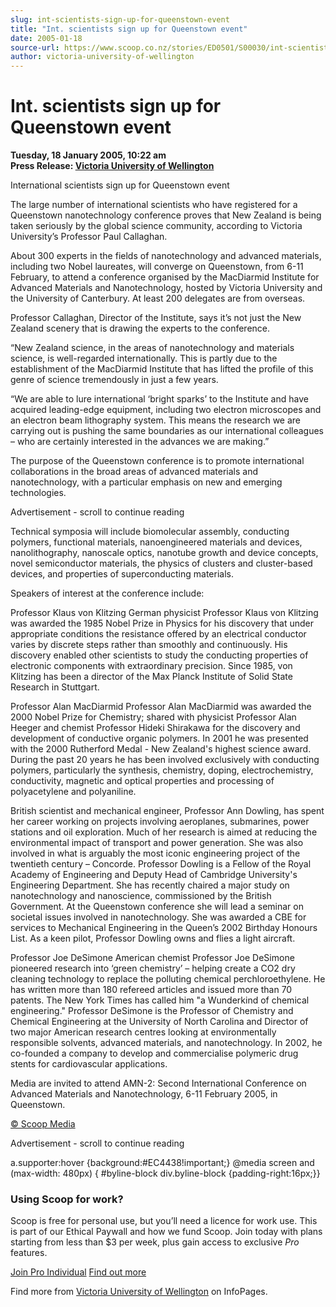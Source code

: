```yaml
---
slug: int-scientists-sign-up-for-queenstown-event
title: "Int. scientists sign up for Queenstown event"
date: 2005-01-18
source-url: https://www.scoop.co.nz/stories/ED0501/S00030/int-scientists-sign-up-for-queenstown-event.htm
author: victoria-university-of-wellington
---
```

Int. scientists sign up for Queenstown event
============================================

**Tuesday, 18 January 2005, 10:22 am**  
**Press Release: [Victoria University of Wellington](https://info.scoop.co.nz/Victoria_University_of_Wellington)**

International scientists sign up for Queenstown event

The large number of international scientists who have registered for a Queenstown nanotechnology conference proves that New Zealand is being taken seriously by the global science community, according to Victoria University’s Professor Paul Callaghan.

About 300 experts in the fields of nanotechnology and advanced materials, including two Nobel laureates, will converge on Queenstown, from 6-11 February, to attend a conference organised by the MacDiarmid Institute for Advanced Materials and Nanotechnology, hosted by Victoria University and the University of Canterbury. At least 200 delegates are from overseas.

Professor Callaghan, Director of the Institute, says it’s not just the New Zealand scenery that is drawing the experts to the conference.

“New Zealand science, in the areas of nanotechnology and materials science, is well-regarded internationally. This is partly due to the establishment of the MacDiarmid Institute that has lifted the profile of this genre of science tremendously in just a few years.

“We are able to lure international ‘bright sparks’ to the Institute and have acquired leading-edge equipment, including two electron microscopes and an electron beam lithography system. This means the research we are carrying out is pushing the same boundaries as our international colleagues – who are certainly interested in the advances we are making.”

The purpose of the Queenstown conference is to promote international collaborations in the broad areas of advanced materials and nanotechnology, with a particular emphasis on new and emerging technologies.

Advertisement - scroll to continue reading





Technical symposia will include biomolecular assembly, conducting polymers, functional materials, nanoengineered materials and devices, nanolithography, nanoscale optics, nanotube growth and device concepts, novel semiconductor materials, the physics of clusters and cluster-based devices, and properties of superconducting materials.

Speakers of interest at the conference include:

Professor Klaus von Klitzing German physicist Professor Klaus von Klitzing was awarded the 1985 Nobel Prize in Physics for his discovery that under appropriate conditions the resistance offered by an electrical conductor varies by discrete steps rather than smoothly and continuously. His discovery enabled other scientists to study the conducting properties of electronic components with extraordinary precision. Since 1985, von Klitzing has been a director of the Max Planck Institute of Solid State Research in Stuttgart.

Professor Alan MacDiarmid Professor Alan MacDiarmid was awarded the 2000 Nobel Prize for Chemistry; shared with physicist Professor Alan Heeger and chemist Professor Hideki Shirakawa for the discovery and development of conductive organic polymers. In 2001 he was presented with the 2000 Rutherford Medal - New Zealand's highest science award. During the past 20 years he has been involved exclusively with conducting polymers, particularly the synthesis, chemistry, doping, electrochemistry, conductivity, magnetic and optical properties and processing of polyacetylene and polyaniline.

  
British scientist and mechanical engineer, Professor Ann Dowling, has spent her career working on projects involving aeroplanes, submarines, power stations and oil exploration. Much of her research is aimed at reducing the environmental impact of transport and power generation. She was also involved in what is arguably the most iconic engineering project of the twentieth century – Concorde. Professor Dowling is a Fellow of the Royal Academy of Engineering and Deputy Head of Cambridge University's Engineering Department. She has recently chaired a major study on nanotechnology and nanoscience, commissioned by the British Government. At the Queenstown conference she will lead a seminar on societal issues involved in nanotechnology. She was awarded a CBE for services to Mechanical Engineering in the Queen’s 2002 Birthday Honours List. As a keen pilot, Professor Dowling owns and flies a light aircraft.

Professor Joe DeSimone American chemist Professor Joe DeSimone pioneered research into ‘green chemistry’ – helping create a CO2 dry cleaning technology to replace the polluting chemical perchloroethylene. He has written more than 180 refereed articles and issued more than 70 patents. The New York Times has called him "a Wunderkind of chemical engineering." Professor DeSimone is the Professor of Chemistry and Chemical Engineering at the University of North Carolina and Director of two major American research centres looking at environmentally responsible solvents, advanced materials, and nanotechnology. In 2002, he co-founded a company to develop and commercialise polymeric drug stents for cardiovascular applications.

Media are invited to attend AMN-2: Second International Conference on Advanced Materials and Nanotechnology, 6-11 February 2005, in Queenstown.

[© Scoop Media](http://www.scoop.co.nz/about/terms.html)  

Advertisement - scroll to continue reading



a.supporter:hover {background:#EC4438!important;} @media screen and (max-width: 480px) { #byline-block div.byline-block {padding-right:16px;}}

### Using Scoop for work?

Scoop is free for personal use, but you’ll need a licence for work use. This is part of our Ethical Paywall and how we fund Scoop. Join today with plans starting from less than $3 per week, plus gain access to exclusive _Pro_ features.  
  
[Join Pro Individual](https://pro.scoop.co.nz/Individual/?from=ProIn24) [Find out more](https://pro.scoop.co.nz/using-scoop-for-work/?from=ProIn24)

Find more from [Victoria University of Wellington](https://info.scoop.co.nz/Victoria_University_of_Wellington) on InfoPages.